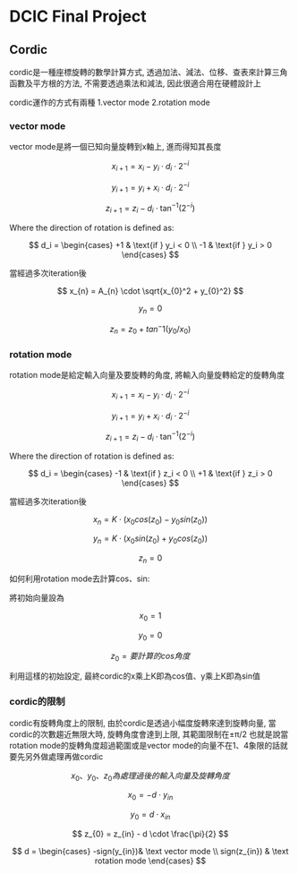 # DCIC Final Project

## Cordic
cordic是一種座標旋轉的數學計算方式, 透過加法、減法、位移、查表來計算三角函數及平方根的方法, 不需要透過乘法和減法, 因此很適合用在硬體設計上


cordic運作的方式有兩種 1.vector mode 2.rotation mode
### vector mode
vector mode是將一個已知向量旋轉到x軸上, 進而得知其長度

$$
x_{i+1} = x_i - y_i \cdot d_i \cdot 2^{-i}
$$

$$
y_{i+1} = y_i + x_i \cdot d_i \cdot 2^{-i}
$$

$$
z_{i+1} = z_i - d_i \cdot \tan^{-1}(2^{-i})
$$

Where the direction of rotation is defined as:

$$
d_i =
\begin{cases}
+1 & \text{if } y_i < 0 \\
-1 & \text{if } y_i > 0
\end{cases}
$$


當經過多次iteration後

$$
x_{n} = A_{n} \cdot \sqrt{x_{0}^2 + y_{0}^2}
$$

$$
y_{n} = 0
$$

$$
z_{n} = z_{0} + tan^-1(y_{0}/x_{0})
$$

### rotation mode
rotation mode是給定輸入向量及要旋轉的角度, 將輸入向量旋轉給定的旋轉角度

$$
x_{i+1} = x_i - y_i \cdot d_i \cdot 2^{-i}
$$

$$
y_{i+1} = y_i + x_i \cdot d_i \cdot 2^{-i}
$$

$$
z_{i+1} = z_i - d_i \cdot \tan^{-1}(2^{-i})
$$

Where the direction of rotation is defined as:


$$
d_i =
\begin{cases}
-1 & \text{if } z_i < 0 \\
+1 & \text{if } z_i > 0
\end{cases}
$$

當經過多次iteration後

$$
x_{n} = K \cdot (x_{0}cos(z_{0}) - y_{0}sin(z_{0}))
$$

$$
y_{n} = K \cdot (x_{0}sin(z_{0}) + y_{0}cos(z_{0}))
$$

$$
z_{n} = 0
$$

如何利用rotation mode去計算cos、sin:

將初始向量設為

$$
x_{0} = 1
$$

$$
y_{0} = 0
$$

$$
z_{0} = 要計算的cos角度
$$

利用這樣的初始設定, 最終cordic的x乘上K即為cos值、y乘上K即為sin值
### cordic的限制
cordic有旋轉角度上的限制, 由於cordic是透過小幅度旋轉來達到旋轉向量, 當cordic的次數趨近無限大時, 旋轉角度會達到上限, 其範圍限制在±π/2
也就是說當rotation mode的旋轉角度超過範圍或是vector mode的向量不在1、4象限的話就要先另外做處理再做cordic

$$
x_{0}、y_{0}、z_{0} 為處理過後的輸入向量及旋轉角度
$$

$$
x_{0} = -d \cdot y_{in}
$$

$$
y_{0} = d \cdot x_{in}
$$

$$
z_{0} = z_{in} - d \cdot \frac{\pi}{2} 
$$

$$
d =
\begin{cases}
-sign(y_{in})& \text vector mode \\
sign(z_{in}) & \text rotation mode
\end{cases}
$$
